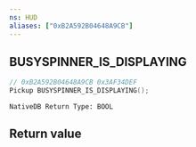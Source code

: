 ```yaml
---
ns: HUD
aliases: ["0xB2A592B04648A9CB"]
---
```

## BUSYSPINNER_IS_DISPLAYING

```c
// 0xB2A592B04648A9CB 0x3AF34DEF
Pickup BUSYSPINNER_IS_DISPLAYING();
```

```
NativeDB Return Type: BOOL
```

## Return value
